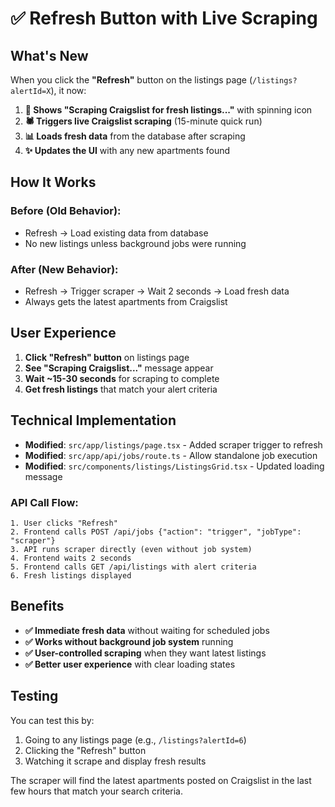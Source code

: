 # ✅ Refresh Button with Live Scraping

## What's New

When you click the **"Refresh"** button on the listings page (`/listings?alertId=X`), it now:

1. **🔄 Shows "Scraping Craigslist for fresh listings..."** with spinning icon
2. **🕷️ Triggers live Craigslist scraping** (15-minute quick run)
3. **📊 Loads fresh data** from the database after scraping
4. **✨ Updates the UI** with any new apartments found

## How It Works

### Before (Old Behavior):

- Refresh → Load existing data from database
- No new listings unless background jobs were running

### After (New Behavior):

- Refresh → Trigger scraper → Wait 2 seconds → Load fresh data
- Always gets the latest apartments from Craigslist

## User Experience

1. **Click "Refresh" button** on listings page
2. **See "Scraping Craigslist..."** message appear
3. **Wait ~15-30 seconds** for scraping to complete
4. **Get fresh listings** that match your alert criteria

## Technical Implementation

- **Modified**: `src/app/listings/page.tsx` - Added scraper trigger to refresh
- **Modified**: `src/app/api/jobs/route.ts` - Allow standalone job execution
- **Modified**: `src/components/listings/ListingsGrid.tsx` - Updated loading message

### API Call Flow:

```
1. User clicks "Refresh"
2. Frontend calls POST /api/jobs {"action": "trigger", "jobType": "scraper"}
3. API runs scraper directly (even without job system)
4. Frontend waits 2 seconds
5. Frontend calls GET /api/listings with alert criteria
6. Fresh listings displayed
```

## Benefits

- **✅ Immediate fresh data** without waiting for scheduled jobs
- **✅ Works without background job system** running
- **✅ User-controlled scraping** when they want latest listings
- **✅ Better user experience** with clear loading states

## Testing

You can test this by:

1. Going to any listings page (e.g., `/listings?alertId=6`)
2. Clicking the "Refresh" button
3. Watching it scrape and display fresh results

The scraper will find the latest apartments posted on Craigslist in the last few hours that match your search criteria.